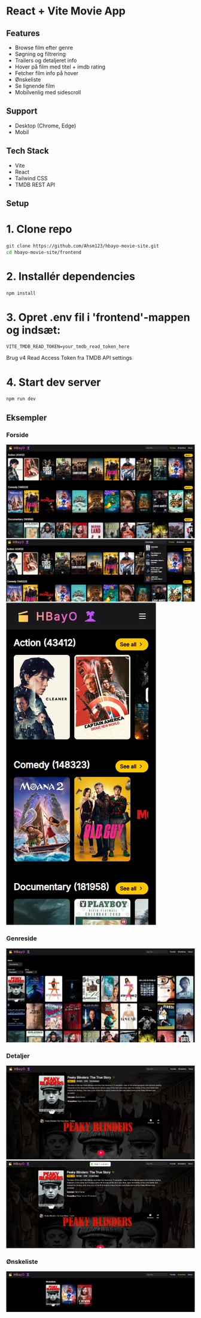 # React + Vite Movie App

## Features

- Browse film efter genre
- Søgning og filtrering
- Trailers og detaljeret info
- Hover på film med titel + imdb rating
- Fetcher film info på hover
- Ønskeliste
- Se lignende film
- Mobilvenlig med sidescroll

## Support

- Desktop (Chrome, Edge)
- Mobil

## Tech Stack

- Vite
- React
- Tailwind CSS
- TMDB REST API

## Setup

# 1. Clone repo
```bash
git clone https://github.com/Ahsm123/hbayo-movie-site.git
cd hbayo-movie-site/frontend
```
# 2. Installér dependencies
```bash
npm install
```
# 3. Opret .env fil i 'frontend'-mappen og indsæt:

```env
VITE_TMDB_READ_TOKEN=your_tmdb_read_token_here
```
Brug v4 Read Access Token fra TMDB API settings

# 4. Start dev server
```bash
npm run dev
```
## Eksempler

### Forside

![Forside.Desktop](./frontend/screenshots/homepage-desktop.png)
![Forside.Desktop](./frontend/screenshots/homepage-desktop-search.png)
![Forside.Mobile](./frontend/screenshots/homepage-mobile.png)

### Genreside

![Genreside.Desktop](./frontend/screenshots/movielistpage-desktop.png)

### Detaljer

![Detaljer.Desktop](./frontend/screenshots/moviedetailpage-desktop.png)
![Detaljer.Desktop](./frontend/screenshots/moviedetalpage-desktop-addtowishlist.png)

### Ønskeliste

![Wishlist](./frontend/screenshots/wishlistpage-desktop.png)
